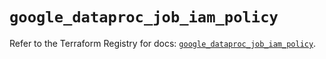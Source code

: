 # `google_dataproc_job_iam_policy`

Refer to the Terraform Registry for docs: [`google_dataproc_job_iam_policy`](https://registry.terraform.io/providers/hashicorp/google-beta/6.36.0/docs/resources/google_dataproc_job_iam_policy).
